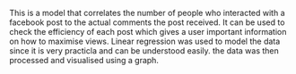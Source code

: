 This is a model that correlates the number of people who interacted with a facebook post to the actual comments the post received.
It can be used to check the efficiency of each post which gives a user important information on how to maximise views.
Linear regression was used to model the data since it is very practicla and can be understood easily.
the data was then processed and visualised using a graph.
